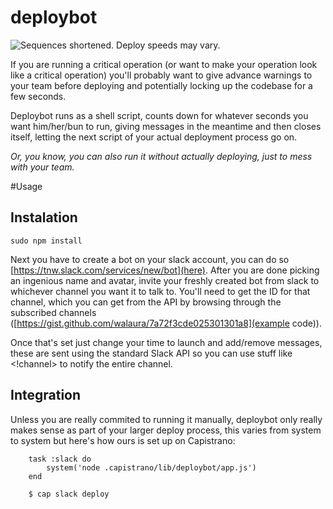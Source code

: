 # deploybot
![Sequences shortened. Deploy speeds may vary.](https://raw.github.com/thenextweb/deploybot/master/deploybot.gif)

If you are running a critical operation (or want to make your operation look like a critical operation) you'll probably want to give advance warnings to your team before deploying and potentially locking up the codebase for a few seconds.

Deploybot runs as a shell script, counts down for whatever seconds you want him/her/bun to run, giving messages in the meantime and then closes itself, letting the next script of your actual deployment process go on.

_Or, you know, you can also run it without actually deploying, just to mess with your team._


#Usage
## Instalation
	sudo npm install
	
Next you have to create a bot on your slack account, you can do so [https://tnw.slack.com/services/new/bot](here). After you are done picking an ingenious name and avatar, invite your freshly created bot from slack to whichever channel you want it to talk to. You'll need to get the ID for that channel, which you can get from the API by browsing through the subscribed channels ([https://gist.github.com/walaura/7a72f3cde025301301a8](example code)).

Once that's set just change your time to launch and add/remove messages, these are sent using the standard Slack API so you can use stuff like <!channel> to notify the entire channel.

## Integration
Unless you are really commited to running it manually, deploybot only really makes sense as part of your larger deploy process, this varies from system to system but here's how ours is set up on Capistrano:

		task :slack do
			system('node .capistrano/lib/deploybot/app.js')
		end
	
		$ cap slack deploy

